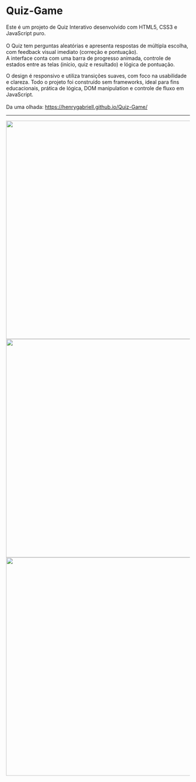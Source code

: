 # Quiz-Game
 
Este é um projeto de Quiz Interativo desenvolvido com HTML5, CSS3 e JavaScript puro. 
<br> 
<br>
O  Quiz tem perguntas aleatórias e apresenta respostas de múltipla escolha, com feedback visual imediato (correção e pontuação). <br> A interface conta com uma barra de progresso animada, controle de estados entre as telas (início, quiz e resultado) e lógica de pontuação.

O design é responsivo e utiliza transições suaves, com foco na usabilidade e clareza. Todo o projeto foi construído sem frameworks, ideal para fins educacionais, prática de lógica, DOM manipulation e controle de fluxo em JavaScript.
<br>
<br>
Da uma olhada: https://henrygabriell.github.io/Quiz-Game/
<hr>
<img width="596" src="https://github.com/user-attachments/assets/78d4af38-379b-4b80-917e-c7db0b66229f">
<br>
<img width="596" src="https://github.com/user-attachments/assets/fdc1da87-42be-46ea-8183-67405b8628a4" />
<br>
<img width="596" src="https://github.com/user-attachments/assets/00087795-ad08-4c01-a991-889349276f19" />
